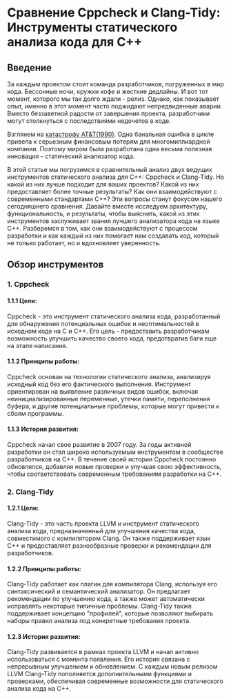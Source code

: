 # Сравнение Cppcheck и Clang-Tidy: Инструменты статического анализа кода для C++

## Введение

За каждым проектом стоит команда разработчиков, погруженных в мир кода. Бессонные ночи, кружки кофе и жесткие дедлайны. И вот тот момент, которого мы так долго ждали - релиз. Однако, как показывает опыт, именно в этот момент часто поджидают непредвиденные аварии. Вместо беззаветной радости от завершения проекта, разработчики могут столкнуться с последствиями недочетов в коде.

Взглянем на [катастрофу AT&T(1990)](https://youtu.be/HD5ukgbBXAM). Одна банальная ошибка в цикле привела к серьезным финансовым потерям для многомиллиардной компании. Поэтому миром была разработана одна весьма полезная инновация - статический анализатор кода.

В этой статье мы погрузимся в сравнительный анализ двух ведущих инструментов статического анализа для C++: Cppcheck и Clang-Tidy. Но какой из них лучше подходит для ваших проектов? Какой из них предоставляет более точные результаты? Как они взаимодействуют с современными стандартами C++? Эти вопросы станут фокусом нашего сегодняшнего сравнения. Давайте вместе исследуем архитектуру, функциональность, и результаты, чтобы выяснить, какой из этих инструментов заслуживает звания лучшего анализатора кода на языке C++. Разберемся в том, как они взаимодействуют с процессом разработки и как каждый из них помогает нам создавать код, который не только работает, но и вдохновляет уверенность.

## Обзор инструментов

### 1. Cppcheck

#### 1.1.1 Цели:
Cppcheck - это инструмент статического анализа кода, разработанный для обнаружения потенциальных ошибок и неоптимальностей в исходном коде на C и C++. Его цель - предоставить разработчикам возможность улучшить качество своего кода, предотвратив баги еще на этапе написания.

#### 1.1.2 Принципы работы:
Cppcheck основан на технологии статического анализа, анализируя исходный код без его фактического выполнения. Инструмент ориентирован на выявление различных видов ошибок, включая неинициализированные переменные, утечки памяти, переполнения буфера, и другие потенциальные проблемы, которые могут привести к сбоям программы.

#### 1.1.3 История развития:
Cppcheck начал свое развитие в 2007 году. За годы активной разработки он стал широко используемым инструментом в сообществе разработчиков на C++. В течение своей истории Cppcheck постоянно обновлялся, добавляя новые проверки и улучшая свою эффективность, чтобы соответствовать современным требованиям разработки на C++.

### 2. Clang-Tidy

#### 1.2.1 Цели:
Clang-Tidy - это часть проекта LLVM и инструмент статического анализа кода, предназначенный для улучшения качества кода, совместимого с компилятором Clang. Он также поддерживает язык C++ и предоставляет разнообразные проверки и рекомендации для разработчиков.

#### 1.2.2 Принципы работы:
Clang-Tidy работает как плагин для компилятора Clang, используя его синтаксический и семантический анализатор. Он предлагает рекомендации по улучшению кода, а также может автоматически исправлять некоторые типичные проблемы. Clang-Tidy также поддерживает концепцию "профилей", которые позволяют выбирать наборы правил анализа под конкретные требования проекта.

#### 1.2.3 История развития:
Clang-Tidy развивается в рамках проекта LLVM и начал активно использоваться с момента появления. Его история связана с непрерывным улучшением и обновлением. С каждым новым релизом LLVM Clang-Tidy пополняется дополнительными функциями и проверками, обеспечивая современные возможности для статического анализа кода на C++.

